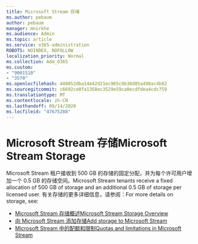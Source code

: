 ```yaml
---
title: Microsoft Stream 存储
ms.author: pebaum
author: pebaum
manager: mnirkhe
ms.audience: Admin
ms.topic: article
ms.service: o365-administration
ROBOTS: NOINDEX, NOFOLLOW
localization_priority: Normal
ms.collection: Adm_O365
ms.custom:
- "9001510"
- "3570"
ms.openlocfilehash: 448052dba14e42d21ec965c9b38d85a498ac4b82
ms.sourcegitcommit: c6692ce0fa1358ec3529e59ca0ecdfdea4cdc759
ms.translationtype: MT
ms.contentlocale: zh-CN
ms.lasthandoff: 09/14/2020
ms.locfileid: "47675288"
---
```

# <a name="microsoft-stream-storage"></a><span data-ttu-id="21118-102">Microsoft Stream 存储</span><span class="sxs-lookup"><span data-stu-id="21118-102">Microsoft Stream Storage</span></span>

<span data-ttu-id="21118-103">Microsoft Stream 租户接收到 500 GB 的存储的固定分配，并为每个许可用户增加一个 0.5 GB 的存储空间。</span><span class="sxs-lookup"><span data-stu-id="21118-103">Microsoft Stream tenants receive a fixed allocation of 500 GB of storage and an additional 0.5 GB of storage per licensed user.</span></span>
<span data-ttu-id="21118-104">有关存储的更多详细信息，请参阅：</span><span class="sxs-lookup"><span data-stu-id="21118-104">For more details on storage, see:</span></span>

- [<span data-ttu-id="21118-105">Microsoft Stream 存储概述</span><span class="sxs-lookup"><span data-stu-id="21118-105">Microsoft Stream Storage Overview</span></span>](https://docs.microsoft.com/stream/license-overview#storage)
- [<span data-ttu-id="21118-106">向 Microsoft Stream 添加存储</span><span class="sxs-lookup"><span data-stu-id="21118-106">Add storage to Microsoft Stream</span></span>](https://docs.microsoft.com/stream/storage-add-on)
- [<span data-ttu-id="21118-107">Microsoft Stream 中的配额和限制</span><span class="sxs-lookup"><span data-stu-id="21118-107">Quotas and limitations in Microsoft Stream</span></span>](https://docs.microsoft.com/stream/quotas-and-limitations)
